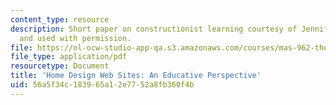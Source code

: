 ```yaml
---
content_type: resource
description: Short paper on constructionist learning courtesy of Jennifer Beaudin
  and used with permission.
file: https://ol-ocw-studio-app-qa.s3.amazonaws.com/courses/mas-962-the-nature-of-constructionist-learning-spring-2003/56a5f34c183965a12e7752a8fb360f4b_short.pdf
file_type: application/pdf
resourcetype: Document
title: 'Home Design Web Sites: An Educative Perspective'
uid: 56a5f34c-1839-65a1-2e77-52a8fb360f4b
---
```

